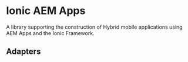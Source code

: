 # Ionic AEM Apps

A library supporting the construction of Hybrid mobile applications using AEM Apps and the Ionic Framework.

## Adapters

